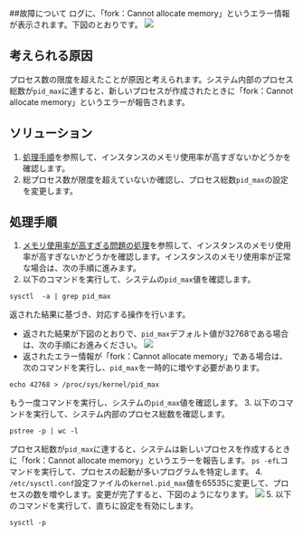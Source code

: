 ##故障について
ログに、「fork：Cannot allocate memory」というエラー情報が表示されます。下図のとおりです。
![](https://main.qcloudimg.com/raw/db85a43e7495f1655a2b59063ffc33e3.png)

## 考えられる原因
プロセス数の限度を超えたことが原因と考えられます。システム内部のプロセス総数が`pid_max`に達すると、新しいプロセスが作成されたときに「fork：Cannot allocate memory」というエラーが報告されます。

## ソリューション
1. [処理手順](#ProcessingSteps)を参照して、インスタンスのメモリ使用率が高すぎないかどうかを確認します。
2. 総プロセス数が限度を超えていないか確認し、プロセス総数`pid_max`の設定を変更します。 



## 処理手順[](id:ProcessingSteps)
1. [メモリ使用率が高すぎる問題の処理](https://intl.cloud.tencent.com/document/product/213/40501)を参照して、インスタンスのメモリ使用率が高すぎないかどうかを確認します。インスタンスのメモリ使用率が正常な場合は、次の手順に進みます。
2. 以下のコマンドを実行して、システムの`pid_max`値を確認します。
```
sysctl  -a | grep pid_max
```
返された結果に基づき、対応する操作を行います。
 - 返された結果が下図のとおりで、`pid_max`デフォルト値が32768である場合は、次の手順にお進みください。
![](https://main.qcloudimg.com/raw/816a0bd183244aadf14e04c6ed200d68.png)
 - 返されたエラー情報が「fork：Cannot allocate memory」である場合は、次のコマンドを実行し、`pid_max`を一時的に増やす必要があります。
```
echo 42768 > /proc/sys/kernel/pid_max
```
もう一度コマンドを実行し、システムの`pid_max`値を確認します。
3. 以下のコマンドを実行して、システム内部のプロセス総数を確認します。
```
pstree -p | wc -l
```
プロセス総数が`pid_max`に達すると、システムは新しいプロセスを作成するときに「fork：Cannot allocate memory」というエラーを報告します。
<dx-alert infotype="explain" title="">
`ps -efL`コマンドを実行して、プロセスの起動が多いプログラムを特定します。
</dx-alert>
4. `/etc/sysctl.conf`設定ファイルの`kernel.pid_max`値を65535に変更して、プロセスの数を増やします。変更が完了すると、下図のようになります。
![](https://main.qcloudimg.com/raw/a4bbf49b3236b9f50988e914298adb31.png)
5. 以下のコマンドを実行して、直ちに設定を有効にします。
```
sysctl -p
```
